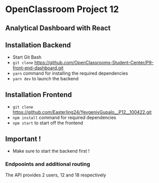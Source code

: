 # OpenClassroom Project 12

## Analytical Dashboard with React


## Installation Backend

* Start Git Bash
* `git clone` https://github.com/OpenClassrooms-Student-Center/P9-front-end-dashboard.git
* `yarn` command for installing the required dependencies
* `yarn dev` to launch the backend 

## Installation Frontend 
* `git clone` https://github.com/Easterling24/YevgeniyGupalo__P12__100422.git
* `npm install` command for required dependencies
* `npm start` to start off the frontend

## Important !
* Make sure to start the backend first !

### Endpooints and additional routing 

The API provides 2 users, 12 and 18 respectively 
